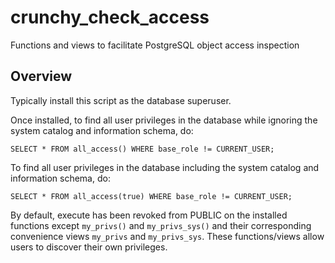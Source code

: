 # crunchy_check_access
Functions and views to facilitate PostgreSQL object access inspection

## Overview
Typically install this script as the database superuser.

Once installed, to find all user privileges in the database while ignoring the system catalog and information schema, do:
```
SELECT * FROM all_access() WHERE base_role != CURRENT_USER;
```

To find all user privileges in the database including the system catalog and information schema, do:
```
SELECT * FROM all_access(true) WHERE base_role != CURRENT_USER;
```

By default, execute has been revoked from PUBLIC on the installed functions except ```my_privs()``` and ```my_privs_sys()``` and their corresponding convenience views ```my_privs``` and ```my_privs_sys```. These functions/views allow users to discover their own privileges.
